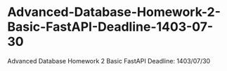 # Advanced-Database-Homework-2-Basic-FastAPI-Deadline-1403-07-30
Advanced Database Homework 2 Basic FastAPI Deadline: 1403/07/30
